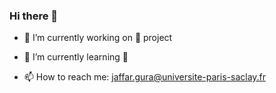 ### Hi there 👋

- 🔭 I’m currently working on 🐜 project
- 🌱 I’m currently learning :snake:

- 📫 How to reach me: jaffar.gura@universite-paris-saclay.fr



